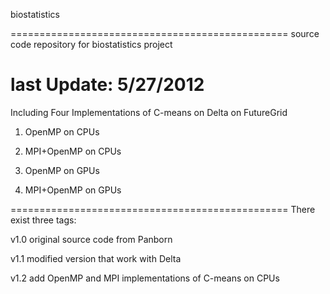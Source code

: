 biostatistics 

================================================
source code repository for biostatistics project

last Update: 5/27/2012
================================================


Including Four Implementations of C-means on Delta on FutureGrid

1) OpenMP on CPUs

2) MPI+OpenMP on CPUs 

3) OpenMP on GPUs

4) MPI+OpenMP on GPUs


================================================
There exist three tags:

v1.0 original source code from Panborn

v1.1 modified version that work with Delta

v1.2 add OpenMP and MPI implementations of C-means on CPUs
